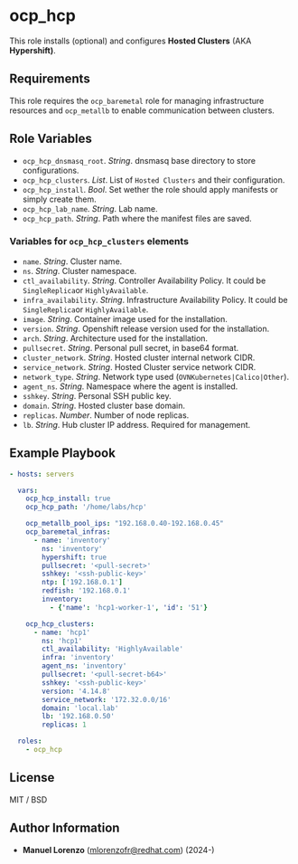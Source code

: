 # ocp_hcp
This role installs (optional) and configures **Hosted Clusters** (AKA **Hypershift)**.

## Requirements
This role requires the `ocp_baremetal` role for managing infrastructure resources and `ocp_metallb` to enable communication between clusters.

## Role Variables
* `ocp_hcp_dnsmasq_root`. _String_. dnsmasq base directory to store configurations.
* `ocp_hcp_clusters`. _List_. List of `Hosted Clusters` and their configuration.
* `ocp_hcp_install`. _Bool_. Set wether the role should apply manifests or simply create them.
* `ocp_hcp_lab_name`. _String_. Lab name.
* `ocp_hcp_path`. _String_. Path where the manifest files are saved.

### Variables for `ocp_hcp_clusters` elements
* `name`. _String_. Cluster name.
* `ns`. _String_. Cluster namespace.
* `ctl_availability`. _String_. Controller Availability Policy. It could be `SingleReplica`or `HighlyAvailable`.
* `infra_availability`. _String_. Infrastructure Availability Policy. It could be `SingleReplica`or `HighlyAvailable`.
* `image`. _String_. Container image used for the installation.
* `version`. _String_. Openshift release version used for the installation.
* `arch`. _String_. Architecture used for the installation.
* `pullsecret`. _String_. Personal pull secret, in base64 format.
* `cluster_network`. _String_. Hosted cluster internal network CIDR.
* `service_network`. _String_. Hosted Cluster service network CIDR.
* `network_type`. _String_. Network type used (`OVNKubernetes|Calico|Other`).
* `agent_ns`. _String_. Namespace where the agent is installed.
* `sshkey`. _String_. Personal SSH public key.
* `domain`. _String_. Hosted cluster base domain.
* `replicas`. _Number_. Number of node replicas.
* `lb`. _String_. Hub cluster IP address. Required for management.

## Example Playbook
```yaml
- hosts: servers

  vars:
    ocp_hcp_install: true
    ocp_hcp_path: '/home/labs/hcp'

    ocp_metallb_pool_ips: "192.168.0.40-192.168.0.45"
    ocp_baremetal_infras:
      - name: 'inventory'
        ns: 'inventory'
        hypershift: true
        pullsecret: '<pull-secret>'
        sshkey: '<ssh-public-key>'
        ntp: ['192.168.0.1']
        redfish: '192.168.0.1'
        inventory:
          - {'name': 'hcp1-worker-1', 'id': '51'}

    ocp_hcp_clusters:
      - name: 'hcp1'
        ns: 'hcp1'
        ctl_availability: 'HighlyAvailable'
        infra: 'inventory'
        agent_ns: 'inventory'
        pullsecret: '<pull-secret-b64>'
        sshkey: '<ssh-public-key>'
        version: '4.14.8'
        service_network: '172.32.0.0/16'
        domain: 'local.lab'
        lb: '192.168.0.50'
        replicas: 1

  roles:
    - ocp_hcp
```

## License
MIT / BSD

## Author Information
 - **Manuel Lorenzo** (mlorenzofr@redhat.com) (2024-)
